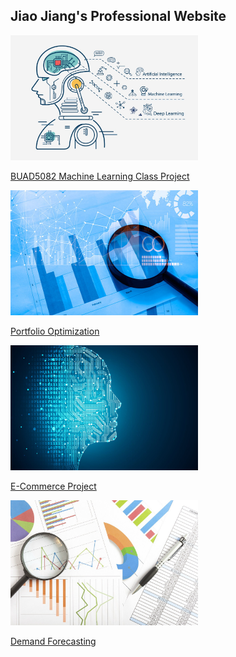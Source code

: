 ## Jiao Jiang's Professional Website

 <img src="/assets/img/github1.jpg" width="300" height="200" class="img-responsive" alt=""> 
 
 [BUAD5082 Machine Learning Class Project](/class_project/index.md)

 <img src="/assets/img/github2.jpg" width="300" height="200" class="img-responsive" alt=""> 
 
  [Portfolio Optimization](/protfolio_optimization/index.md)

 <img src="/assets/img/github3.jpg" width="300" height="200" class="img-responsive" alt=""> 
 
   [E-Commerce Project](/ecommerce/index.md)
 
 <img src="/assets/img/github4.jpg" width="300" height="200" class="img-responsive" alt=""> 
 
   [Demand Forecasting](/demand_forecasting/index.md)
